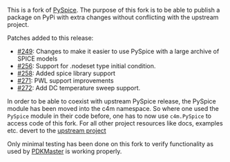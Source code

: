 This is a fork of [PySpice](https://github.com/FabriceSalvaire/PySpice). The purpose of this fork is to be able to publish a package on PyPi with extra changes without conflicting with the upstream project.

Patches added to this release:

* [#249](https://github.com/FabriceSalvaire/PySpice/pull/249): Changes to make it easier to use PySpice with a large archive of SPICE models
* [#256](https://github.com/FabriceSalvaire/PySpice/pull/256): Support for .nodeset type initial condition.
* [#258](https://github.com/FabriceSalvaire/PySpice/pull/258): Added spice library support
* [#271](https://github.com/FabriceSalvaire/PySpice/pull/271): PWL support improvements
* [#272](https://github.com/FabriceSalvaire/PySpice/pull/271): Add DC temperature sweep support.

In order to be able to coexist with upstream PySpice release, the PySpice module has been moved into the c4m namespace. So where one used the `PySpice` module in their code before, one has to now use `c4m.PySpice` to access code of this fork. For all other project resources like docs, examples etc. devert to the [upstream project](https://github.com/FabriceSalvaire/PySpice)

Only minimal testing has been done on this fork to verify functionality as used by [PDKMaster](https://gitlab.com/Chips4Makers/PDKMaster) is working properly.

